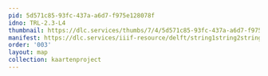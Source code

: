 ```yaml
---
pid: 5d571c85-93fc-437a-a6d7-f975e128078f
idno: TRL-2.3-L4
thumbnail: https://dlc.services/thumbs/7/4/5d571c85-93fc-437a-a6d7-f975e128078f/full/400,339/0/default.jpg
manifest: https://dlc.services/iiif-resource/delft/string1string2string3/kaartenproject-2007/TRL-2.3-L4
order: '003'
layout: map
collection: kaartenproject
---
```

